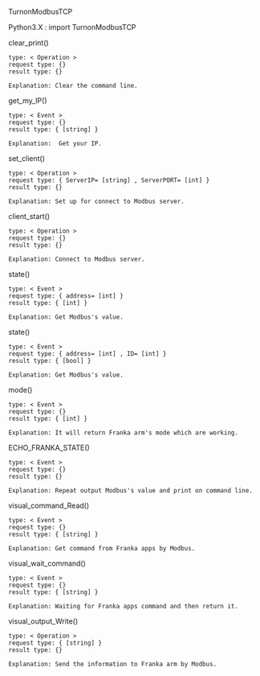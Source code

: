 TurnonModbusTCP



Python3.X :  import TurnonModbusTCP



clear_print()

	type: < Operation >
	request type: {}
	result type: {}

	Explanation: Clear the command line.


get_my_IP()

	type: < Event >
	request type: {}
	result type: { [string] }

	Explanation:  Get your IP.


set_client()

	type: < Operation >
	request type: { ServerIP= [string] , ServerPORT= [int] }
	result type: {}

	Explanation: Set up for connect to Modbus server.


client_start()

	type: < Operation >
	request type: {}
	result type: {}

	Explanation: Connect to Modbus server.


state()

	type: < Event >
	request type: { address= [int] }
	result type: { [int] }

	Explanation: Get Modbus's value.


state()

	type: < Event >
	request type: { address= [int] , ID= [int] }
	result type: { [bool] }

	Explanation: Get Modbus's value.


mode()

	type: < Event >
	request type: {}
	result type: { [int] }

	Explanation: It will return Franka arm's mode which are working.


ECHO_FRANKA_STATE()

	type: < Event >
	request type: {}
	result type: {}

	Explanation: Repeat output Modbus's value and print on command line.


visual_command_Read()

	type: < Event >
	request type: {}
	result type: { [string] }

	Explanation: Get command from Franka apps by Modbus.


visual_wait_command()

	type: < Event >
	request type: {}
	result type: { [string] }

	Explanation: Waiting for Franka apps command and then return it.


visual_output_Write()

	type: < Operation >
	request type: { [string] }
	result type: {}

	Explanation: Send the information to Franka arm by Modbus.









